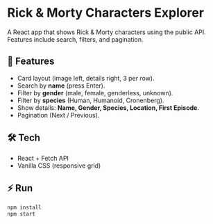 # Rick & Morty Characters Explorer

A React app that shows Rick & Morty characters using the public API.  
Features include search, filters, and pagination.

## 🚀 Features
- Card layout (image left, details right, 3 per row).
- Search by **name** (press Enter).
- Filter by **gender** (male, female, genderless, unknown).
- Filter by **species** (Human, Humanoid, Cronenberg).
- Show details: **Name, Gender, Species, Location, First Episode**.
- Pagination (Next / Previous).

## 🛠️ Tech
- React + Fetch API  
- Vanilla CSS (responsive grid)

## ⚡ Run
```bash
npm install
npm start

